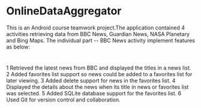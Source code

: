 # OnlineDataAggregator
This is an Android course teamwork project.The application contained 4 activities retrieving data from BBC News, Guardian News, NASA Planetary and Bing Maps.
The individual part -- BBC News activity implement features as below:
#
1	Retrieved the latest news from BBC and displayed the titles in a news list.
2	Added favorites list support so news could be added to a favorites list for later viewing.
3	Added delete support for news in the favorites list.
4	Displayed the details about the news when its title in news or favorites list was selected.
5	Added SQLite database support for the favorites list.
6	Used Git for version control and collaboration.

